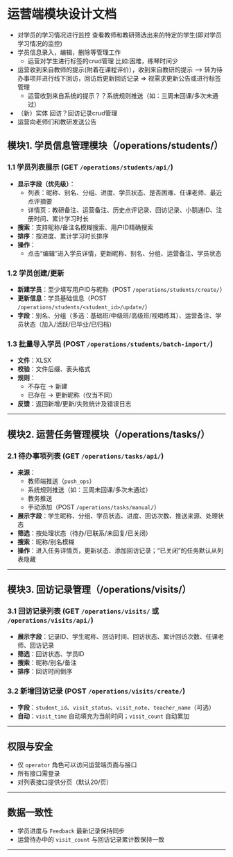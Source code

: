 # 运营端模块设计文档
  - 对学员的学习情况进行监控 查看教师和教研筛选出来的特定的学生(即对学员学习情况的监控)
  - 学员信息录入，编辑，删除等管理工作
    - 运营对学生进行标签的crud管理 比如:困难，练琴时间少
  - 运营收到来自教师的提示(附着在课程评价），收到来自教研的提示 ——> 转为待办事项并进行线下回访，回访后更新回访记录 => 视需求更新公告或进行标签管理
    - 运营收到来自系统的提示？？系统规则推送（如：三周未回课/多次未通过）
  - （新）实体 回访？回访记录crud管理
  - 运营向老师们和教研发送公告
 

## 模块1. 学员信息管理模块（/operations/students/）

### 1.1 学员列表展示 (GET `/operations/students/api/`)
- **显示字段（优先级）**：
  - 列表：昵称、别名、分组、进度、学员状态、是否困难、任课老师、最近点评摘要
  - 详情页：教研备注、运营备注、历史点评记录、回访记录、小鹅通ID、注册时间、累计学习时长
- **搜索**：支持昵称/备注名模糊搜索、用户ID精确搜索
- **排序**：按进度、累计学习时长排序
- **操作**：
  - 点击“编辑”进入学员详情，更新昵称、别名、分组、运营备注、学员状态

### 1.2 学员创建/更新
- **新建学员**：至少填写用户ID与昵称（POST `/operations/students/create/`）
- **更新信息**：学员基础信息（POST `/operations/students/<student_id>/update/`）
- **字段**：别名、分组（多选：基础班/中级班/高级班/视唱练耳）、运营备注、学员状态（加入/活跃/已毕业/已归档）

### 1.3 批量导入学员 (POST `/operations/students/batch-import/`)
- **文件**：XLSX
- **校验**：文件后缀、表头格式
- **规则**：
  - 不存在 → 新建
  - 已存在 → 更新昵称（仅当不同）
- **反馈**：返回新增/更新/失败统计及错误日志

---

## 模块2. 运营任务管理模块（/operations/tasks/）

### 2.1 待办事项列表 (GET `/operations/tasks/api/`)
- **来源**：
  - 教师端推送（`push_ops`）
  - 系统规则推送（如：三周未回课/多次未通过）
  - 教务推送
  - 手动添加（POST `/operations/tasks/manual/`）
- **展示字段**：学生昵称、分组、学员状态、进度、回访次数、推送来源、处理状态
- **筛选**：按处理状态（待办/已联系/未回复/已关闭）
- **搜索**：昵称/别名模糊
- **操作**：进入任务详情页，更新状态、添加回访记录；“已关闭”的任务默认从列表隐藏

---

## 模块3. 回访记录管理（/operations/visits/）

### 3.1 回访记录列表 (GET `/operations/visits/` 或 `/operations/visits/api/`)
- **展示字段**：记录ID、学生昵称、回访时间、回访状态、累计回访次数、任课老师、回访记录
- **筛选**：回访状态、学员ID
- **搜索**：昵称/别名/备注
- **排序**：回访时间倒序

### 3.2 新增回访记录 (POST `/operations/visits/create/`)
- **字段**：`student_id`、`visit_status`、`visit_note`、`teacher_name`（可选）
- **自动**：`visit_time` 自动填充为当前时间；`visit_count` 自动累加

---

## 权限与安全
- 仅 `operator` 角色可以访问运营端页面与接口
- 所有接口需登录
- 对列表接口提供分页（默认20/页）

---

## 数据一致性
- 学员进度与 `Feedback` 最新记录保持同步
- 运营待办中的 `visit_count` 与回访记录累计数保持一致


---
